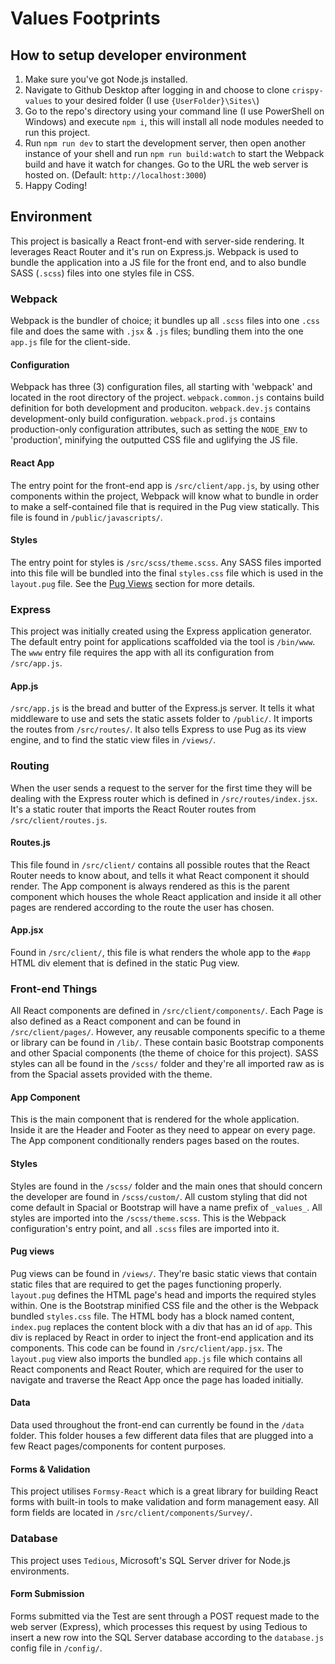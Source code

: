# Values Footprints
## How to setup developer environment
1. Make sure you've got Node.js installed.
2. Navigate to Github Desktop after logging in and choose to clone `crispy-values` to your desired folder (I use `{UserFolder}\Sites\`)
3. Go to the repo's directory using your command line (I use PowerShell on Windows) and execute `npm i`, this will install all node modules needed to run this project.
4. Run `npm run dev` to start the development server, then open another instance of your shell and run `npm run build:watch` to start the Webpack build and have it watch for changes. Go to the URL the web server is hosted on. (Default: `http://localhost:3000`)
5. Happy Coding!

## Environment
This project is basically a React front-end with server-side rendering. It leverages React Router and it's run on Express.js. Webpack is used to bundle the application into a JS file for the front end, and to also bundle SASS (`.scss`) files into one styles file in CSS.

### Webpack
Webpack is the bundler of choice; it bundles up all `.scss` files into one `.css` file and does the same with `.jsx` & `.js` files; bundling them into the one `app.js` file for the client-side.

#### Configuration
Webpack has three (3) configuration files, all starting with 'webpack' and located in the root directory of the project. `webpack.common.js` contains build definition for both development and produciton. `webpack.dev.js` contains development-only build configuration. `webpack.prod.js` contains production-only configuration attributes, such as setting the `NODE_ENV` to 'production', minifying the outputted CSS file and uglifying the JS file.

#### React App
The entry point for the front-end app is `/src/client/app.js`, by using other components within the project, Webpack will know what to bundle in order to make a self-contained file that is required in the Pug view statically. This file is found in `/public/javascripts/`.

#### Styles
The entry point for styles is `/src/scss/theme.scss`. Any SASS files imported into this file will be bundled into the final `styles.css` file which is used in the `layout.pug` file. See the [Pug Views](#pug-views) section for more details.

### Express
This project was initially created using the Express application generator. The default entry point for applications scaffolded via the tool is `/bin/www`.
The `www` entry file requires the app with all its configuration from `/src/app.js`.

#### App.js
`/src/app.js` is the bread and butter of the Express.js server. It tells it what middleware to use and sets the static assets folder to `/public/`.
It imports the routes from `/src/routes/`.
It also tells Express to use Pug as its view engine, and to find the static view files in `/views/`.

### Routing
When the user sends a request to the server for the first time they will be dealing with the Express router which is defined in `/src/routes/index.jsx`. It's a static router that imports the React Router routes from `/src/client/routes.js`.

#### Routes.js
This file found in `/src/client/` contains all possible routes that the React Router needs to know about, and tells it what React component it should render.
The App component is always rendered as this is the parent component which houses the whole React application and inside it all other pages are rendered according to the route the user has chosen.

#### App.jsx
Found in `/src/client/`, this file is what renders the whole app to the `#app` HTML div element that is defined in the static Pug view.

### Front-end Things
All React components are defined in `/src/client/components/`. Each Page is also defined as a React component and can be found in `/src/client/pages/`. However, any reusable components specific to a theme or library can be found in `/lib/`. These contain basic Bootstrap components and other Spacial components (the theme of choice for this project).
SASS styles can all be found in the `/scss/` folder and they're all imported raw as is from the Spacial assets provided with the theme.

#### App Component
This is the main component that is rendered for the whole application. Inside it are the Header and Footer as they need to appear on every page. The App component conditionally renders pages based on the routes.

#### Styles
Styles are found in the `/scss/` folder and the main ones that should concern the developer are found in `/scss/custom/`.
All custom styling that did not come default in Spacial or Bootstrap will have a name prefix of `_values_`.
All styles are imported into the `/scss/theme.scss`. This is the Webpack configuration's entry point, and all `.scss` files are imported into it.

#### Pug views
Pug views can be found in `/views/`. They're basic static views that contain static files that are required to get the pages functioning properly.
`layout.pug` defines the HTML page's head and imports the required styles within. One is the Bootstrap minified CSS file and the other is the Webpack bundled `styles.css` file.
The HTML body has a block named content, `index.pug` replaces the content block with a div that has an id of `app`. This div is replaced by React in order to inject the front-end application and its components. This code can be found in `/src/client/app.jsx`.
The `layout.pug` view also imports the bundled `app.js` file which contains all React components and React Router, which are required for the user to navigate and traverse the React App once the page has loaded initially.

#### Data
Data used throughout the front-end can currently be found in the `/data` folder. This folder houses a few different data files that are plugged into a few React pages/components for content purposes.

#### Forms & Validation
This project utilises `Formsy-React` which is a great library for building React forms with built-in tools to make validation and form management easy. All form fields are located in `/src/client/components/Survey/`.

### Database
This project uses `Tedious`, Microsoft's SQL Server driver for Node.js environments.

#### Form Submission
Forms submitted via the Test are sent through a POST request made to the web server (Express), which processes this request by using Tedious to insert a new row into the SQL Server database according to the `database.js` config file in `/config/`.
